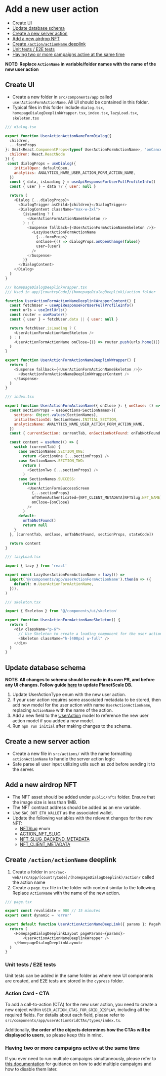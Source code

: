 # Add a new user action

- [Create UI](#create-ui)
- [Update database schema](#update-database-schema)
- [Create a new server action](#create-a-new-server-action)
- [Add a new airdrop NFT](#add-a-new-airdrop-nft)
- [Create `/action/actionName` deeplink](#create-actionactionname-deeplink)
- [Unit tests / E2E tests](#unit-tests--e2e-tests)
- [Having two or more campaigns active at the same time](#having-two-or-more-campaigns-active-at-the-same-time)

**NOTE: Replace `ActionName` in variable/folder names with the name of the new user action**

## Create UI

- Create a new folder in `src/components/app` called `userActionFormActionName`. All UI should be contained in this folder.
- Typical files in this folder include `dialog.tsx`, `homepageDialogDeeplinkWrapper.tsx`, `index.tsx`, `lazyLoad.tsx`, `skeleton.tsx`

```javascript
/// dialog.tsx

export function UserActionActionNameFormDialog({
  children,
  ...formProps
}: Omit<React.ComponentProps<typeof UserActionFormActionName>, 'onCancel' | 'onSuccess'> & {
  children: React.ReactNode
}) {
 const dialogProps = useDialog({
    initialOpen: defaultOpen,
    analytics: ANALYTICS_NAME_USER_ACTION_FORM_ACTION_NAME,
  })
  const { data, isLoading } = useApiResponseForUserFullProfileInfo()
  const { user } = data ?? { user: null }

  return (
    <Dialog {...dialogProps}>
      <DialogTrigger asChild>{children}</DialogTrigger>
      <DialogContent className="max-w-3xl">
        {isLoading ? (
          <UserActionFormActionNameSkeleton />
        ) : (
          <Suspense fallback={<UserActionFormActionNameSkeleton />}>
            <LazyUserActionFormActionName
              {...formProps}
              onClose={() => dialogProps.onOpenChange(false)}
              user={user}
            />
          </Suspense>
        )}
      </DialogContent>
    </Dialog>
  )
}
```

```javascript
/// homepageDialogDeeplinkWrapper.tsx
/// Used in app/[countryCode]/(homepageDialogDeeplink)/action folder

function UserActionFormActionNameDeeplinkWrapperContent() {
  const fetchUser = useApiResponseForUserFullProfileInfo()
  const urls = useIntlUrls()
  const router = useRouter()
  const { user } = fetchUser.data || { user: null }

  return fetchUser.isLoading ? (
    <UserActionFormActionNameSkeleton />
  ) : (
    <UserActionFormActionName onClose={() => router.push(urls.home())} user={user} />
  )
}

export function UserActionFormActionNameDeeplinkWrapper() {
  return (
    <Suspense fallback={<UserActionFormActionNameSkeleton />}>
      <UserActionFormActionNameDeeplinkWrapperContent />
    </Suspense>
  )
}
```

```javascript
/// index.tsx

export function UserActionFormActionName({ onClose }: { onClose: () => void }) {
  const sectionProps = useSections<SectionNames>({
    sections: Object.values(SectionNames),
    initialSectionId: SectionNames.INITIAL_SECTION,
    analyticsName: ANALYTICS_NAME_USER_ACTION_FORM_ACTION_NAME,
  })
  const { currentSection: currentTab, onSectionNotFound: onTabNotFound } = sectionProps

  const content = useMemo(() => {
    switch (currentTab) {
      case SectionNames.SECTION_ONE:
        return <SectionOne {...sectionProps} />
      case SectionNames.SECTION_TWO:
        return (
          <SectionTwo {...sectionProps} />
        )
      case SectionNames.SUCCESS:
        return (
          <UserActionFormSuccessScreen
            {...sectionProps}
            nftWhenAuthenticated={NFT_CLIENT_METADATA[NFTSlug.NFT_NAME]}
            onClose={onClose}
          />
        )
      default:
        onTabNotFound()
        return null
    }
  }, [currentTab, onClose, onTabNotFound, sectionProps, stateCode])

  return content
}
```

```javascript
/// lazyLoad.tsx

import { lazy } from 'react'

export const LazyUserActionFormActionName = lazy(() =>
  import('@/components/app/userActionFormActionName').then(m => ({
    default: m.UserActionFormActionName,
  })),
)
```

```javascript
/// skeleton.tsx

import { Skeleton } from '@/components/ui/skeleton'

export function UserActionFormActionNameSkeleton() {
  return (
    <div className="p-6">
      // Use Skeleton to create a loading component for the user action
      <Skeleton className="h-[400px] w-full" />
    </div>
  )
}
```

## Update database schema

**NOTE: All changes to schema should be made in its own PR, and before any UI changes. Follow guide [here](https://github.com/Stand-With-Crypto/swc-web/blob/main/docs/Contributing.md#updating-the-planetscale-schema) to update PlanetScale DB.**

1. Update UserActionType enum with the new user action.
2. If your user action requires some associated metadata to be stored, then add new model for the user action with name `UserActionActionName`, replacing `ActionName` with the name of the action.
3. Add a new field to the [UserAction](https://github.com/Stand-With-Crypto/swc-web/blob/main/prisma/schema.prisma#L271) model to reference the new user action model if you added a new model.
4. Run `npm run initial` after making changes to the schema.

## Create a new server action

- Create a new file in `src/actions/` with the name formatting `actionActionName` to handle the server action logic
- Safe parse all user input utilizing utils such as zod before sending it to the server.

## Add a new airdrop NFT

- The NFT asset should be added under `public/nfts` folder. Ensure that the image size is less than 1MB.
- The NFT contract address should be added as an env variable.
- Use `SWC_DOT_ETH_WALLET` as the associated wallet.
- Update the following variables with the relevant changes for the new NFT:
  - [NFTSlug](https://github.com/Stand-With-Crypto/swc-web/blob/main/src/utils/shared/nft.ts#L1) enum
  - [ACTION_NFT_SLUG](https://github.com/Stand-With-Crypto/swc-web/blob/main/src/utils/server/nft/claimNFT.ts#L15)
  - [NFT_SLUG_BACKEND_METADATA](https://github.com/Stand-With-Crypto/swc-web/blob/main/src/utils/server/nft/constants.ts#L26)
  - [NFT_CLIENT_METADATA](https://github.com/Stand-With-Crypto/swc-web/blob/main/src/utils/web/nft.ts#L7)

## Create `/action/actionName` deeplink

1. Create a folder in `src/swc-web/src/app/[countryCode]/(homepageDialogDeeplink)/action/` called the action name
2. Create a `page.tsx` file in the folder with content similar to the following. Replace `ActionName` with the name of the new action.

```javascript
/// page.tsx

export const revalidate = 900 // 15 minutes
export const dynamic = 'error'

export default function UserActionActionNameDeepLink({ params }: PageProps) {
  return (
    <HomepageDialogDeeplinkLayout pageParams={params}>
        <UserActionActionNameDeeplinkWrapper />
    </HomepageDialogDeeplinkLayout>
  )
}
```

### Unit tests / E2E tests

Unit tests can be added in the same folder as where new UI components are created, and E2E tests are stored in the `cypress` folder.

### Action Card - CTA

To add a call-to-action (CTA) for the new user action, you need to create a new object within `USER_ACTION_CTAS_FOR_GRID_DISPLAY`, including all the required fields. For details about each field, please refer to `src/components/app/userActionGridCTAs/types/index.ts`.

Additionally, **the order of the objects determines how the CTAs will be displayed to users**, so please keep this in mind.

### Having two or more campaigns active at the same time

If you ever need to run multiple campaigns simultaneously, please refer to [this documentation](/docs/Working%20with%20two%20or%20more%20campaigns%20active.md) for guidance on how to add multiple campaigns and how to disable them later.
